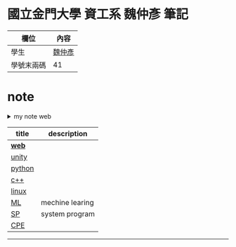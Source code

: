 # **國立金門大學 資工系 魏仲彥 筆記**


欄位 | 內容
-----|--------
學生|[魏仲彥](https://stereomp3.github.io/wp109b/homework/MyWeb8.0/MyWeb.html)
學號末兩碼| 41



# note

<details><summary> my note web</summary>https://stereomp3.github.io/note/</details>

| title                  | description     |
| ---------------------- | --------------- |
| [**web**](./web)       |                 |
| [unity](./unity)       |                 |
| [python](./python)     |                 |
| [c++](./c++)           |                 |
| [linux](./linux)       |                 |
| [ML](./MechineLearing) | mechine learing |
| [SP](./sp)             | system program  |
| [CPE](./CPE)           |                 |



<hr>

